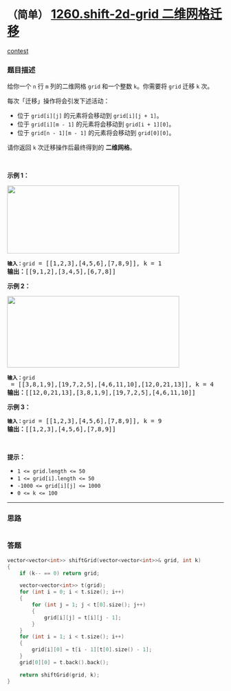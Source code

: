 # `（简单）` [1260.shift-2d-grid 二维网格迁移](https://leetcode-cn.com/problems/shift-2d-grid/)

[contest](https://leetcode-cn.com/contest/weekly-contest-163/problems/shift-2d-grid/)

### 题目描述
<p>给你一个 <code>n</code> 行 <code>m</code> 列的二维网格&nbsp;<code>grid</code>&nbsp;和一个整数&nbsp;<code>k</code>。你需要将&nbsp;<code>grid</code>&nbsp;迁移&nbsp;<code>k</code>&nbsp;次。</p>

<p>每次「迁移」操作将会引发下述活动：</p>

<ul>
	<li>位于 <code>grid[i][j]</code>&nbsp;的元素将会移动到&nbsp;<code>grid[i][j + 1]</code>。</li>
	<li>位于&nbsp;<code>grid[i][m - 1]</code> 的元素将会移动到&nbsp;<code>grid[i + 1][0]</code>。</li>
	<li>位于 <code>grid[n - 1][m - 1]</code>&nbsp;的元素将会移动到&nbsp;<code>grid[0][0]</code>。</li>
</ul>

<p>请你返回&nbsp;<code>k</code> 次迁移操作后最终得到的 <strong>二维网格</strong>。</p>

<p>&nbsp;</p>

<p><strong>示例 1：</strong></p>

<p><img alt="" src="https://assets.leetcode-cn.com/aliyun-lc-upload/uploads/2019/11/16/e1-1.png" style="height: 158px; width: 400px;"></p>

<pre><code><strong>输入：</strong>grid</code> = [[1,2,3],[4,5,6],[7,8,9]], k = 1
<strong>输出：</strong>[[9,1,2],[3,4,5],[6,7,8]]
</pre>

<p><strong>示例 2：</strong></p>

<p><img alt="" src="https://assets.leetcode-cn.com/aliyun-lc-upload/uploads/2019/11/16/e2-1.png" style="height: 166px; width: 400px;"></p>

<pre><code><strong>输入：</strong>grid</code> = [[3,8,1,9],[19,7,2,5],[4,6,11,10],[12,0,21,13]], k = 4
<strong>输出：</strong>[[12,0,21,13],[3,8,1,9],[19,7,2,5],[4,6,11,10]]
</pre>

<p><strong>示例 3：</strong></p>

<pre><code><strong>输入：</strong>grid</code> = [[1,2,3],[4,5,6],[7,8,9]], k = 9
<strong>输出：</strong>[[1,2,3],[4,5,6],[7,8,9]]
</pre>

<p>&nbsp;</p>

<p><strong>提示：</strong></p>

<ul>
	<li><code>1 &lt;= grid.length &lt;= 50</code></li>
	<li><code>1 &lt;= grid[i].length &lt;= 50</code></li>
	<li><code>-1000 &lt;= grid[i][j] &lt;= 1000</code></li>
	<li><code>0 &lt;= k &lt;= 100</code></li>
</ul>

            

---
### 思路
```
```



### 答题
``` C++
vector<vector<int>> shiftGrid(vector<vector<int>>& grid, int k)
{
    if (k-- == 0) return grid;

    vector<vector<int>> t(grid);
    for (int i = 0; i < t.size(); i++)
    {
        for (int j = 1; j < t[0].size(); j++)
        {
            grid[i][j] = t[i][j - 1];
        }
    }
    for (int i = 1; i < t.size(); i++)
    {
        grid[i][0] = t[i - 1][t[0].size() - 1];
    }
    grid[0][0] = t.back().back();

    return shiftGrid(grid, k);
}
```





